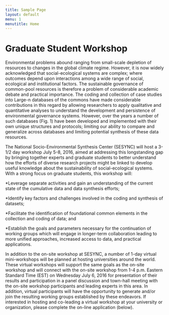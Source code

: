 ```yaml
---
title: Sample Page
layout: default
menu: 1
menutitle: Home
---
```


# Graduate Student Workshop

Environmental problems abound ranging from small-scale depletion of resources to changes in the global 
climate regime.  However, it is now widely acknowledged that social-ecological systems are complex; 
where outcomes depend upon interactions among a wide range of social, ecological and institutional 
factors.  The sustainable governance of common-pool resources is therefore a problem of considerable 
academic debate and practical importance.  The coding and collection of case studies into Large-n 
databases of the commons have made considerable contributions in this regard by allowing researchers to 
apply qualitative and quantitative analyses to understand the development and persistence of 
environmental governance systems.  However, over the years a number of such databases (Fig. 1) have 
been developed and implemented with their own unique structures and protocols; limiting our ability to 
compare and generalize across databases and limiting potential synthesis of these data resources.  

The National Socio-Environmental Synthesis Center (SESYNC) will host a 3-1/2 day workshop July 5-8, 
2016, aimed at addressing this longstanding gap by bringing together experts and graduate students to 
better understand how the efforts of diverse research projects might be linked to develop useful 
knowledge about the sustainability of social-ecological systems. With a strong focus on graduate students, 
this workshop will: 

*Leverage separate activities and gain an understanding of the current state of the cumulative data 
and data synthesis efforts; 

*Identify key factors and challenges involved in the coding and synthesis of datasets; 

*Facilitate the identification of foundational common elements in the collection and coding of 
data; and 

*Establish the goals and parameters necessary for the continuation of working groups which will 
engage in longer-term collaboration leading to more unified approaches, increased access to data, 
and practical applications.

In addition to the on-site workshop at SESYNC, a number of 1-day virtual mini-workshops will be planned at hosting universities around the world. These virtual workshops will support the same goals as the on-site workshop and will connect with the on-site workshop from 1-4 p.m. Eastern Standard Time (EST) on Wednesday July 6, 2016 for presentation of their results and participation in a panel discussion and town-hall meeting with the on-site workshop participants and leading experts in this area. In addition, virtual participants will have the opportunity to generate and/or join the resulting working groups established by these endeavors. If interested in hosting and co-leading a virtual workshop at your university or organization, please complete the on-line application (below). 
